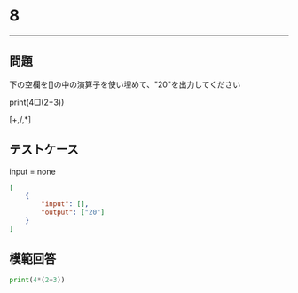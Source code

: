 # 8

---
## 問題

下の空欄を[]の中の演算子を使い埋めて、"20"を出力してください

print(4□(2+3))

[+,/,*]
## テストケース
input = none
```json
[
	{
		"input": [],
		"output": ["20"]
  	}
]
```

## 模範回答
```python
print(4*(2+3))
```